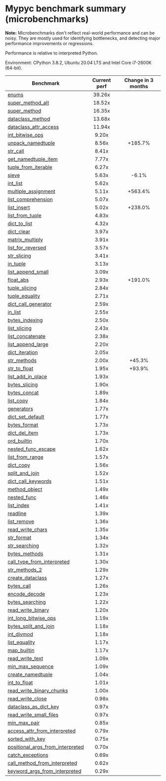# Mypyc benchmark summary (microbenchmarks)

**Note:** Microbenchmarks don't reflect real-world performance and can be noisy.
           They are mostly used for identifying bottlenecks, and detecting major performance
           improvements or regressions.

Performance is relative to interpreted Python.

Environment: CPython 3.8.2, Ubuntu 20.04 LTS and Intel Core i7-2600K (64-bit).

| Benchmark | Current perf | Change in 3 months |
| --- | :---: | :---: |
| [enums](benchmarks/enums.md) | 39.26x |  |
| [super_method_alt](benchmarks/super_method_alt.md) | 18.52x |  |
| [super_method](benchmarks/super_method.md) | 16.35x |  |
| [dataclass_method](benchmarks/dataclass_method.md) | 13.68x |  |
| [dataclass_attr_access](benchmarks/dataclass_attr_access.md) | 11.94x |  |
| [int_bitwise_ops](benchmarks/int_bitwise_ops.md) | 9.20x |  |
| [unpack_namedtuple](benchmarks/unpack_namedtuple.md) | 8.56x | +185.7% |
| [str_call](benchmarks/str_call.md) | 8.41x |  |
| [get_namedtuple_item](benchmarks/get_namedtuple_item.md) | 7.77x |  |
| [tuple_from_iterable](benchmarks/tuple_from_iterable.md) | 6.27x |  |
| [sieve](benchmarks/sieve.md) | 5.63x | -6.1% |
| [int_list](benchmarks/int_list.md) | 5.62x |  |
| [multiple_assignment](benchmarks/multiple_assignment.md) | 5.11x | +563.4% |
| [list_comprehension](benchmarks/list_comprehension.md) | 5.07x |  |
| [list_insert](benchmarks/list_insert.md) | 5.02x | +238.0% |
| [list_from_tuple](benchmarks/list_from_tuple.md) | 4.83x |  |
| [dict_to_list](benchmarks/dict_to_list.md) | 4.32x |  |
| [dict_clear](benchmarks/dict_clear.md) | 3.97x |  |
| [matrix_multiply](benchmarks/matrix_multiply.md) | 3.91x |  |
| [list_for_reversed](benchmarks/list_for_reversed.md) | 3.57x |  |
| [str_slicing](benchmarks/str_slicing.md) | 3.41x |  |
| [in_tuple](benchmarks/in_tuple.md) | 3.13x |  |
| [list_append_small](benchmarks/list_append_small.md) | 3.09x |  |
| [float_abs](benchmarks/float_abs.md) | 2.93x | +191.0% |
| [tuple_slicing](benchmarks/tuple_slicing.md) | 2.84x |  |
| [tuple_equality](benchmarks/tuple_equality.md) | 2.71x |  |
| [dict_call_generator](benchmarks/dict_call_generator.md) | 2.59x |  |
| [in_list](benchmarks/in_list.md) | 2.55x |  |
| [bytes_indexing](benchmarks/bytes_indexing.md) | 2.50x |  |
| [list_slicing](benchmarks/list_slicing.md) | 2.43x |  |
| [list_concatenate](benchmarks/list_concatenate.md) | 2.38x |  |
| [list_append_large](benchmarks/list_append_large.md) | 2.20x |  |
| [dict_iteration](benchmarks/dict_iteration.md) | 2.05x |  |
| [str_methods](benchmarks/str_methods.md) | 2.00x | +45.3% |
| [str_to_float](benchmarks/str_to_float.md) | 1.95x | +93.9% |
| [list_add_in_place](benchmarks/list_add_in_place.md) | 1.93x |  |
| [bytes_slicing](benchmarks/bytes_slicing.md) | 1.90x |  |
| [bytes_concat](benchmarks/bytes_concat.md) | 1.89x |  |
| [list_copy](benchmarks/list_copy.md) | 1.84x |  |
| [generators](benchmarks/generators.md) | 1.77x |  |
| [dict_set_default](benchmarks/dict_set_default.md) | 1.77x |  |
| [bytes_format](benchmarks/bytes_format.md) | 1.73x |  |
| [dict_del_item](benchmarks/dict_del_item.md) | 1.73x |  |
| [ord_builtin](benchmarks/ord_builtin.md) | 1.70x |  |
| [nested_func_escape](benchmarks/nested_func_escape.md) | 1.62x |  |
| [list_from_range](benchmarks/list_from_range.md) | 1.57x |  |
| [dict_copy](benchmarks/dict_copy.md) | 1.56x |  |
| [split_and_join](benchmarks/split_and_join.md) | 1.52x |  |
| [dict_call_keywords](benchmarks/dict_call_keywords.md) | 1.51x |  |
| [method_object](benchmarks/method_object.md) | 1.49x |  |
| [nested_func](benchmarks/nested_func.md) | 1.46x |  |
| [list_index](benchmarks/list_index.md) | 1.41x |  |
| [readline](benchmarks/readline.md) | 1.39x |  |
| [list_remove](benchmarks/list_remove.md) | 1.36x |  |
| [read_write_chars](benchmarks/read_write_chars.md) | 1.35x |  |
| [str_format](benchmarks/str_format.md) | 1.34x |  |
| [str_searching](benchmarks/str_searching.md) | 1.32x |  |
| [bytes_methods](benchmarks/bytes_methods.md) | 1.31x |  |
| [call_type_from_interpreted](benchmarks/call_type_from_interpreted.md) | 1.30x |  |
| [str_methods_2](benchmarks/str_methods_2.md) | 1.29x |  |
| [create_dataclass](benchmarks/create_dataclass.md) | 1.27x |  |
| [bytes_call](benchmarks/bytes_call.md) | 1.26x |  |
| [encode_decode](benchmarks/encode_decode.md) | 1.23x |  |
| [bytes_searching](benchmarks/bytes_searching.md) | 1.22x |  |
| [read_write_binary](benchmarks/read_write_binary.md) | 1.20x |  |
| [int_long_bitwise_ops](benchmarks/int_long_bitwise_ops.md) | 1.19x |  |
| [bytes_split_and_join](benchmarks/bytes_split_and_join.md) | 1.18x |  |
| [int_divmod](benchmarks/int_divmod.md) | 1.18x |  |
| [list_equality](benchmarks/list_equality.md) | 1.17x |  |
| [map_builtin](benchmarks/map_builtin.md) | 1.17x |  |
| [read_write_text](benchmarks/read_write_text.md) | 1.09x |  |
| [min_max_sequence](benchmarks/min_max_sequence.md) | 1.09x |  |
| [create_namedtuple](benchmarks/create_namedtuple.md) | 1.04x |  |
| [int_to_float](benchmarks/int_to_float.md) | 1.01x |  |
| [read_write_binary_chunks](benchmarks/read_write_binary_chunks.md) | 1.00x |  |
| [read_write_close](benchmarks/read_write_close.md) | 0.98x |  |
| [dataclass_as_dict_key](benchmarks/dataclass_as_dict_key.md) | 0.97x |  |
| [read_write_small_files](benchmarks/read_write_small_files.md) | 0.97x |  |
| [min_max_pair](benchmarks/min_max_pair.md) | 0.85x |  |
| [access_attr_from_interpreted](benchmarks/access_attr_from_interpreted.md) | 0.79x |  |
| [sorted_with_key](benchmarks/sorted_with_key.md) | 0.75x |  |
| [positional_args_from_interpreted](benchmarks/positional_args_from_interpreted.md) | 0.70x |  |
| [catch_exceptions](benchmarks/catch_exceptions.md) | 0.69x |  |
| [call_method_from_interpreted](benchmarks/call_method_from_interpreted.md) | 0.62x |  |
| [keyword_args_from_interpreted](benchmarks/keyword_args_from_interpreted.md) | 0.29x |  |
